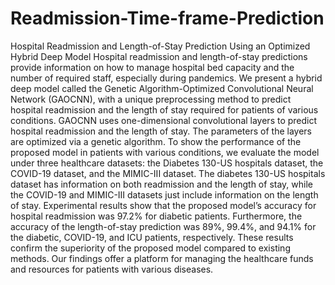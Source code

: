 # Readmission-Time-frame-Prediction
Hospital Readmission and Length-of-Stay Prediction Using an Optimized Hybrid Deep Model
Hospital readmission and length-of-stay predictions provide information on how to manage hospital bed capacity and the number of required staff, especially during pandemics. We present a hybrid deep model called the Genetic Algorithm-Optimized Convolutional Neural Network (GAOCNN), with a unique preprocessing method to predict hospital readmission and the length of stay required for patients of various conditions. GAOCNN uses one-dimensional convolutional layers to predict hospital readmission and the length of stay. The parameters of the layers are optimized via a genetic algorithm. To show the performance of the proposed model in patients with various conditions, we evaluate the model under three healthcare datasets: the Diabetes 130-US hospitals dataset, the COVID-19 dataset, and the MIMIC-III dataset. The diabetes 130-US hospitals dataset has information on both readmission and the length of stay, while the COVID-19 and MIMIC-III datasets just include information on the length of stay. Experimental results show that the proposed model’s accuracy for hospital readmission was 97.2% for diabetic patients. Furthermore, the accuracy of the length-of-stay prediction was 89%, 99.4%, and 94.1% for the diabetic, COVID-19, and ICU patients, respectively. These results confirm the superiority of the proposed model compared to existing methods. Our findings offer a platform for managing the healthcare funds and resources for patients with various diseases.
